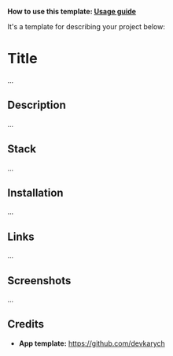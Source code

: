 **How to use this template: <a href="https://github.com/devkarych/teleplate/blob/main/USAGE_GUIDE.md">Usage guide</a>**

It's a template for describing your project below:

# Title

...

## Description

...

## Stack

...

## Installation

...

## Links

...

## Screenshots

...

## Credits

- **App template:** https://github.com/devkarych
